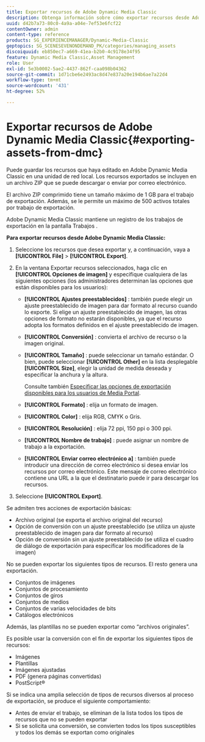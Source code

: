 ```yaml
---
title: Exportar recursos de Adobe Dynamic Media Classic
description: Obtenga información sobre cómo exportar recursos desde Adobe Dynamic Media Classic.
uuid: d42b7a73-80c0-4a9a-a04e-7ef53e6fcf22
contentOwner: admin
content-type: reference
products: SG_EXPERIENCEMANAGER/Dynamic-Media-Classic
geptopics: SG_SCENESEVENONDEMAND_PK/categories/managing_assets
discoiquuid: eb850ec7-a669-41ea-b2b0-4c9178e34f95
feature: Dynamic Media Classic,Asset Management
role: User
exl-id: 5e3b0002-5ae2-4437-862f-caa098b04362
source-git-commit: 1d71cbe6e2493ac8d47e837a20e194b6ae7a22d4
workflow-type: tm+mt
source-wordcount: '431'
ht-degree: 52%

---
```


# Exportar recursos de Adobe Dynamic Media Classic{#exporting-assets-from-dmc}

Puede guardar los recursos que haya editado en Adobe Dynamic Media Classic en una unidad de red local. Los recursos exportados se incluyen en un archivo ZIP que se puede descargar o enviar por correo electrónico.

El archivo ZIP comprimido tiene un tamaño máximo de 1 GB para el trabajo de exportación. Además, se le permite un máximo de 500 activos totales por trabajo de exportación.

Adobe Dynamic Media Classic mantiene un registro de los trabajos de exportación en la pantalla Trabajos .

**Para exportar recursos desde Adobe Dynamic Media Classic:**

1. Seleccione los recursos que desea exportar y, a continuación, vaya a **[!UICONTROL File]** > **[!UICONTROL Export]**.
1. En la ventana Exportar recursos seleccionados, haga clic en **[!UICONTROL Opciones de imagen]** y especifique cualquiera de las siguientes opciones (los administradores determinan las opciones que están disponibles para los usuarios):

   * **[!UICONTROL Ajustes preestablecidos]** : también puede elegir un ajuste preestablecido de imagen para dar formato al recurso cuando lo exporte. Si elige un ajuste preestablecido de imagen, las otras opciones de formato no estarán disponibles, ya que el recurso adopta los formatos definidos en el ajuste preestablecido de imagen.

   * **[!UICONTROL Conversión]** : convierta el archivo de recurso o la imagen original.

   * **[!UICONTROL Tamaño]** : puede seleccionar un tamaño estándar. O bien, puede seleccionar **[!UICONTROL Other]** en la lista desplegable **[!UICONTROL Size]**, elegir la unidad de medida deseada y especificar la anchura y la altura.

      Consulte también [Especificar las opciones de exportación disponibles para los usuarios de Media Portal](specifying-export-options-available-media.md#specifying_export_options_available_to_media_portal_users).

   * **[!UICONTROL Formato]** : elija un formato de imagen.

   * **[!UICONTROL Color]** : elija RGB, CMYK o Gris.

   * **[!UICONTROL Resolución]** : elija 72 ppi, 150 ppi o 300 ppi.

   * **[!UICONTROL Nombre de trabajo]** : puede asignar un nombre de trabajo a la exportación.

   * **[!UICONTROL Enviar correo electrónico a]** : también puede introducir una dirección de correo electrónico si desea enviar los recursos por correo electrónico. Este mensaje de correo electrónico contiene una URL a la que el destinatario puede ir para descargar los recursos.

1. Seleccione **[!UICONTROL Export]**.

Se admiten tres acciones de exportación básicas:

* Archivo original (se exporta el archivo original del recurso)
* Opción de conversión con un ajuste preestablecido (se utiliza un ajuste preestablecido de imagen para dar formato al recurso)
* Opción de conversión sin un ajuste preestablecido (se utiliza el cuadro de diálogo de exportación para especificar los modificadores de la imagen)

No se pueden exportar los siguientes tipos de recursos. El resto genera una exportación.

* Conjuntos de imágenes
* Conjuntos de procesamiento
* Conjuntos de giros
* Conjuntos de medios
* Conjuntos de varias velocidades de bits
* Catálogos electrónicos

Además, las plantillas no se pueden exportar como “archivos originales”.

Es posible usar la conversión con el fin de exportar los siguientes tipos de recursos:

* Imágenes
* Plantillas
* Imágenes ajustadas
* PDF (genera páginas convertidas)
* PostScript®

Si se indica una amplia selección de tipos de recursos diversos al proceso de exportación, se produce el siguiente comportamiento:

* Antes de enviar el trabajo, se eliminan de la lista todos los tipos de recursos que no se pueden exportar
* Si se solicita una conversión, se convierten todos los tipos susceptibles y todos los demás se exportan como originales
